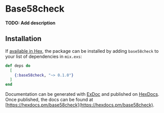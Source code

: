 # Base58check

**TODO: Add description**

## Installation

If [available in Hex](https://hex.pm/docs/publish), the package can be installed
by adding `base58check` to your list of dependencies in `mix.exs`:

```elixir
def deps do
  [
    {:base58check, "~> 0.1.0"}
  ]
end
```

Documentation can be generated with [ExDoc](https://github.com/elixir-lang/ex_doc)
and published on [HexDocs](https://hexdocs.pm). Once published, the docs can
be found at [https://hexdocs.pm/base58check](https://hexdocs.pm/base58check).

